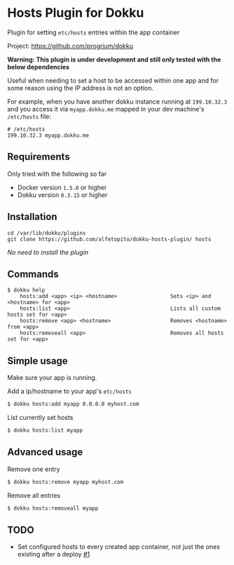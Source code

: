 Hosts Plugin for Dokku
======================

Plugin for setting `etc/hosts` entries within the app container

Project: https://github.com/progrium/dokku

**Warning: This plugin is under development and still only tested with the below dependencies**


Useful when needing to set a host to be accessed within one app and for some reason using the IP address is not an option.

For example, when you have another dokku instance running at `199.10.32.3` and you access it via `myapp.dokku.me` mapped in your dev machine's `/etc/hosts` file:

```
# /etc/hosts
199.10.32.3 myapp.dokku.me
```

Requirements
------------

Only tried with the following so far

* Docker version `1.5.0` or higher
* Dokku version `0.3.15` or higher

Installation
------------
```
cd /var/lib/dokku/plugins
git clone https://github.com/alfetopito/dokku-hosts-plugin/ hosts
```

*No need to install the plugin*

Commands
--------
```
$ dokku help
    hosts:add <app> <ip> <hostname>                 Sets <ip> and <hostname> for <app>
    hosts:list <app>                                Lists all custom hosts set for <app>
    hosts:remove <app> <hostname>                   Removes <hostname> from <app>
    hosts:removeall <app>                           Removes all hosts set for <app>
```

Simple usage
------------

Make sure your app is running.

Add a ip/hostname to your app's `etc/hosts`

```bash
$ dokku hosts:add myapp 0.0.0.0 myhost.com 
```

List currently set hosts

```bash
$ dokku hosts:list myapp
```

Advanced usage
--------------

Remove one entry

```bash
$ dokku hosts:remove myapp myhost.com
```

Remove all entries

```bash
$ dokku hosts:removeall myapp
```

TODO
----

* Set configured hosts to every created app container, not just the ones existing after a deploy [#1](/../../issues/1)
